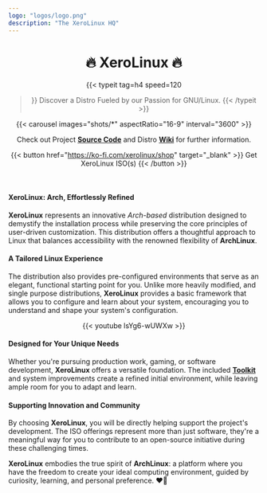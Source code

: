 ```yaml
---
logo: "logos/logo.png"
description: "The XeroLinux HQ"
---
```


<h1 align="center">🔥 XeroLinux 🔥</h1>

<div align="center">

{{< typeit 
  tag=h4
  speed=120
>}}
Discover a Distro Fueled by our Passion for GNU/Linux.
{{< /typeit >}}

</div>

<div align="center">

{{< carousel images="shots/*" aspectRatio="16-9" interval="3600" >}}

Check out Project <a href="https://github.com/XeroLinuxDev/xero-build" target="_blank"><strong>Source Code</strong></a> and Distro <a href="https://wiki.xerolinux.xyz/distro/" target="_blank"><strong>Wiki</strong></a> for further information.</div>

<div align="center">

{{< button href="https://ko-fi.com/xerolinux/shop" target="_blank" >}}
Get XeroLinux ISO(s)
{{< /button >}}

</div><br />

#### XeroLinux: Arch, Effortlessly Refined

**XeroLinux** represents an innovative *Arch-based* distribution designed to demystify the installation process while preserving the core principles of user-driven customization. This distribution offers a thoughtful approach to Linux that balances accessibility with the renowned flexibility of **ArchLinux**.

#### A Tailored Linux Experience

The distribution also provides pre-configured environments that serve as an elegant, functional starting point for you. Unlike more heavily modified, and single purpose distributions, **XeroLinux** provides a basic framework that allows you to configure and learn about your system, encouraging you to understand and shape your system's configuration.

<div align="center">

{{< youtube lsYg6-wUWXw >}}

</div>

#### Designed for Your Unique Needs

Whether you're pursuing production work, gaming, or software development, **XeroLinux** offers a versatile foundation. The included [**Toolkit**](https://wiki.xerolinux.xyz/xlapit/) and system improvements create a refined initial environment, while leaving ample room for you to adapt and learn.

#### Supporting Innovation and Community

By choosing **XeroLinux**, you will be directly helping support the project's development. The ISO offerings represent more than just software, they're a meaningful way for you to contribute to an open-source initiative during these challenging times.

**XeroLinux** embodies the true spirit of **ArchLinux**: a platform where you have the freedom to create your ideal computing environment, guided by curiosity, learning, and personal preference. ❤️‍🔥

<script src='https://storage.ko-fi.com/cdn/scripts/overlay-widget.js'></script>
<script>
  kofiWidgetOverlay.draw('xerolinux', {
    'type': 'floating-chat',
    'floating-chat.position': 'bottom_right',
    'floating-chat.donateButton.text': 'Support me',
    'floating-chat.donateButton.background-color': '#794bc4',
    'floating-chat.donateButton.text-color': '#fff'
  });
</script>



